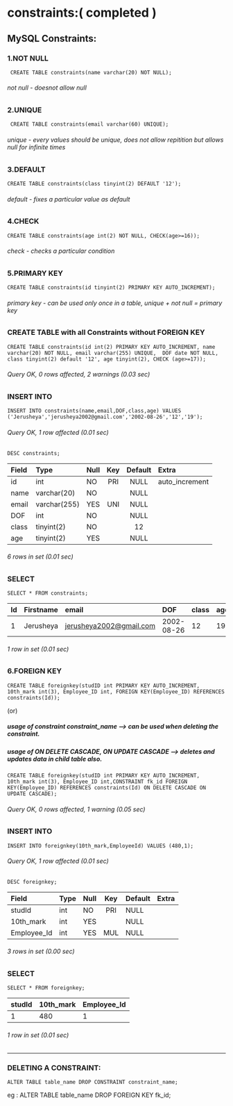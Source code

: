 # constraints:( completed )

## MySQL Constraints:

### 1.NOT NULL

```syntax
 CREATE TABLE constraints(name varchar(20) NOT NULL);
```
###### not null - doesnot allow null

### 2.UNIQUE

```syntax
 CREATE TABLE constraints(email varchar(60) UNIQUE);
```
###### unique - every values should be unique, does not allow repitition but allows null for infinite times

### 3.DEFAULT

```syntax
CREATE TABLE constraints(class tinyint(2) DEFAULT '12');
```
###### default - fixes a particular value as default

### 4.CHECK

```syntax
CREATE TABLE constraints(age int(2) NOT NULL, CHECK(age>=16));
```
###### check - checks a particular condition

### 5.PRIMARY KEY

```syntax
CREATE TABLE constraints(id tinyint(2) PRIMARY KEY AUTO_INCREMENT);
```
###### primary key - can be used only once in a table, unique + not null = primary key

### CREATE TABLE with all Constraints without FOREIGN KEY

```syntax
CREATE TABLE constraints(id int(2) PRIMARY KEY AUTO_INCREMENT, name varchar(20) NOT NULL, email varchar(255) UNIQUE,  DOF date NOT NULL, class tinyint(2) default '12', age tinyint(2), CHECK (age>=17));
```
###### Query OK, 0 rows affected, 2 warnings (0.03 sec)
### INSERT INTO

```syntax
INSERT INTO constraints(name,email,DOF,class,age) VALUES ('Jerusheya','jerusheya2002@gmail.com','2002-08-26','12','19');
```
###### Query OK, 1 row affected (0.01 sec)
```syntax
DESC constraints;
```
| Field       | Type         | Null | Key | Default | Extra          |
|:------------|:-------------|:-----|:---:|:-------:|:---------------|
| id          | int          | NO   | PRI | NULL    | auto_increment |
| name        | varchar(20)  | NO   |     | NULL    |                |
| email       | varchar(255) | YES  | UNI | NULL    |                |
| DOF         | int          | NO   |     | NULL    |                |
| class       | tinyint(2)   | NO   |     | 12      |                |
| age         | tinyint(2)   | YES  |     | NULL    |                |

###### 6 rows in set (0.01 sec)
### SELECT

```syntax
SELECT * FROM constraints;
```
| Id | Firstname | email                   | DOF        | class | age |
|:---|:----------|:------------------------|:-----------|:------|:----|
|  1 | Jerusheya | jerusheya2002@gmail.com | 2002-08-26 | 12    | 19  |

###### 1 row in set (0.01 sec)

### 6.FOREIGN KEY

```syntax
CREATE TABLE foreignkey(studID int PRIMARY KEY AUTO_INCREMENT, 10th_mark int(3), Employee_ID int, FOREIGN KEY(Employee_ID) REFERENCES constraints(Id));
```
(or)

##### usage of constraint constraint_name --> can be used when deleting the constraint.
##### usage of ON DELETE CASCADE, ON UPDATE CASCADE --> deletes and updates data in child table also.

```syntax
CREATE TABLE foreignkey(studID int PRIMARY KEY AUTO_INCREMENT, 10th_mark int(3), Employee_ID int,CONSTRAINT fk_id FOREIGN KEY(Employee_ID) REFERENCES constraints(Id) ON DELETE CASCADE ON UPDATE CASCADE);
```

###### Query OK, 0 rows affected, 1 warning (0.05 sec)
### INSERT INTO

```syntax
INSERT INTO foreignkey(10th_mark,EmployeeId) VALUES (480,1);
```
###### Query OK, 1 row affected (0.01 sec)
```syntax
DESC foreignkey;
```

| Field        | Type | Null | Key | Default | Extra |
|:-------------|:-----|:-----|:---:|:--------|:------|
| studId       | int  | NO   | PRI | NULL    |       |
| 10th_mark    | int  | YES  |     | NULL    |       |
| Employee_Id  | int  | YES  | MUL | NULL    |       |

###### 3 rows in set (0.00 sec)
### SELECT

```syntax
SELECT * FROM foreignkey;
```
| studId | 10th_mark | Employee_Id |
|:-------|:----------|:------------|
|      1 |    480    |     1       |

###### 1 row in set (0.01 sec)
*  *  *


### DELETING A CONSTRAINT:

```syntax
ALTER TABLE table_name DROP CONSTRAINT constraint_name;
```
eg : ALTER TABLE table_name DROP FOREIGN KEY fk_id;